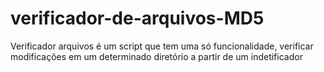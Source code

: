 # verificador-de-arquivos-MD5
Verificador arquivos é um script que tem uma só funcionalidade, verificar modificações em um determinado diretório a partir de um indetificador
